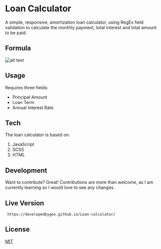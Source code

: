 # Loan Calculator

A simple, responsive, amortization loan calculator, using RegEx field validation to calculate the monthly payment, total interest and total amount to be paid.

## Formula

![alt text](https://www.gstatic.com/education/formulas2/355397047/en/amortization_calculator.svg)

## Usage

Requires three fields:

- Principal Amount
- Loan Term
- Annual Interest Rate

## Tech

The loan calculator is based on:

1. JavaScript
2. SCSS
3. HTML

## Development

Want to contribute? Great! Contributions are more than welcome, as I am currently learning so I would love to see any changes.

## Live Version

```
 https://developedbygeo.github.io/Loan-calculator/
```

## License

[MIT](https://choosealicense.com/licenses/mit/)
